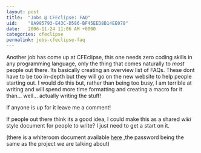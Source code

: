 ```yaml
---
layout: post
title:  "Jobs @ CFEclipse: FAQ"
uid:	"8A995793-E43C-D586-BF45EED8B14EE078"
date:   2006-11-24 11:06 AM +0000
categories: cfeclipse
permalink: jobs-cfeclipse-faq
---
```

Another job has come up at CFEclipse, this one needs zero coding skills in any programming language, only the thing that comes naturally to *most* people out there. Its basically creating an overview list of FAQs. These dont have to be too in-depth but they will go on the new website to help people starting out. I would do this but, rather than being too busy, I am terrible at writing and will spend more time formatting and creating a macro for it than... well... actually writing the stuff!

If anyone is up for it leave me a comment!

If people out there think its a good idea, I could make this as a shared *wiki* style document for people to write? I just need to get a start on it.

(there is a whiteroom document available <a href="http://writeboard.com/3bf8cfebcbc36da30">here</a> ,the password being the same as the project we are talking about)